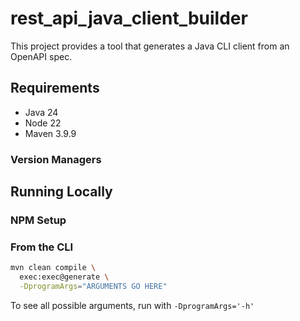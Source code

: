 # rest_api_java_client_builder

This project provides a tool that generates a Java CLI client from an OpenAPI spec.

## Requirements

- Java 24
- Node 22
- Maven 3.9.9

### Version Managers

## Running Locally

### NPM Setup



### From the CLI

```bash
mvn clean compile \
  exec:exec@generate \
  -DprogramArgs="ARGUMENTS GO HERE"
```

To see all possible arguments, run with `-DprogramArgs='-h'`